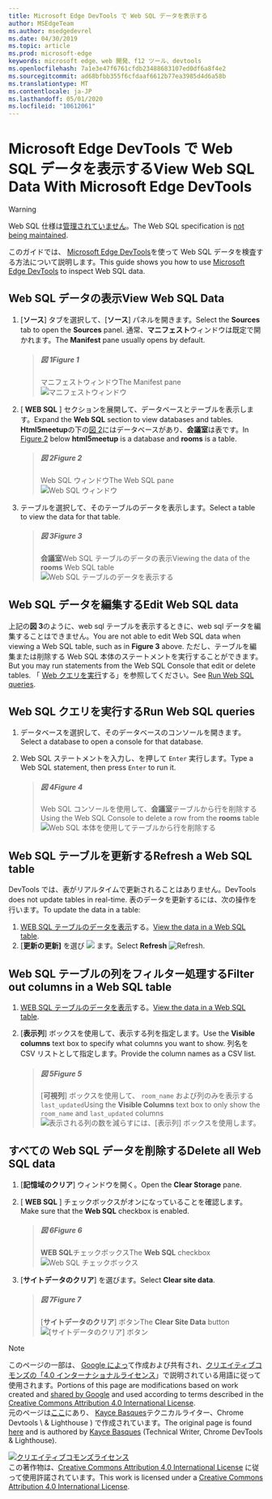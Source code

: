 ```yaml
---
title: Microsoft Edge DevTools で Web SQL データを表示する
author: MSEdgeTeam
ms.author: msedgedevrel
ms.date: 04/30/2019
ms.topic: article
ms.prod: microsoft-edge
keywords: microsoft edge、web 開発、f12 ツール、devtools
ms.openlocfilehash: 7a1e3e47f6761cfdb23488683107ed0df6a8f4e2
ms.sourcegitcommit: ad68bfbb355f6cfdaaf6612b77ea3985d4d6a58b
ms.translationtype: MT
ms.contentlocale: ja-JP
ms.lasthandoff: 05/01/2020
ms.locfileid: "10612061"
---
```

<!-- Copyright Kayce Basques 

   Licensed under the Apache License, Version 2.0 (the "License");
   you may not use this file except in compliance with the License.
   You may obtain a copy of the License at

       https://www.apache.org/licenses/LICENSE-2.0

   Unless required by applicable law or agreed to in writing, software
   distributed under the License is distributed on an "AS IS" BASIS,
   WITHOUT WARRANTIES OR CONDITIONS OF ANY KIND, either express or implied.
   See the License for the specific language governing permissions and
   limitations under the License.  -->





# <span data-ttu-id="5e530-103">Microsoft Edge DevTools で Web SQL データを表示する</span><span class="sxs-lookup"><span data-stu-id="5e530-103">View Web SQL Data With Microsoft Edge DevTools</span></span>   



> [!WARNING]
> <span data-ttu-id="5e530-104">Web SQL 仕様は[管理されていません][W3CWebSQLStatus]。</span><span class="sxs-lookup"><span data-stu-id="5e530-104">The Web SQL specification is [not being maintained][W3CWebSQLStatus].</span></span>  

<span data-ttu-id="5e530-105">このガイドでは、 [Microsoft Edge DevTools][MicrosoftEdgeDevTools]を使って Web SQL データを検査する方法について説明します。</span><span class="sxs-lookup"><span data-stu-id="5e530-105">This guide shows you how to use [Microsoft Edge DevTools][MicrosoftEdgeDevTools] to inspect Web SQL data.</span></span>  

## <span data-ttu-id="5e530-106">Web SQL データの表示</span><span class="sxs-lookup"><span data-stu-id="5e530-106">View Web SQL Data</span></span>   

1.  <span data-ttu-id="5e530-107">[**ソース**] タブを選択して、[**ソース**] パネルを開きます。</span><span class="sxs-lookup"><span data-stu-id="5e530-107">Select the **Sources** tab to open the **Sources** panel.</span></span>  <span data-ttu-id="5e530-108">通常、**マニフェスト**ウィンドウは既定で開かれます。</span><span class="sxs-lookup"><span data-stu-id="5e530-108">The **Manifest** pane usually opens by default.</span></span>  
    
    > ##### <span data-ttu-id="5e530-109">図 1</span><span class="sxs-lookup"><span data-stu-id="5e530-109">Figure 1</span></span>  
    > <span data-ttu-id="5e530-110">マニフェストウィンドウ</span><span class="sxs-lookup"><span data-stu-id="5e530-110">The Manifest pane</span></span>  
    > ![マニフェストウィンドウ][ImageManifestPane]  
    
1.  <span data-ttu-id="5e530-112">[ **WEB SQL** ] セクションを展開して、データベースとテーブルを表示します。</span><span class="sxs-lookup"><span data-stu-id="5e530-112">Expand the **Web SQL** section to view databases and tables.</span></span>  <span data-ttu-id="5e530-113">**Html5meetup**の下の[図 2](#figure-2)にはデータベースがあり、**会議室**は表です。</span><span class="sxs-lookup"><span data-stu-id="5e530-113">In [Figure 2](#figure-2) below **html5meetup** is a database and **rooms** is a table.</span></span>  
    
    > ##### <span data-ttu-id="5e530-114">図 2</span><span class="sxs-lookup"><span data-stu-id="5e530-114">Figure 2</span></span>  
    > <span data-ttu-id="5e530-115">Web SQL ウィンドウ</span><span class="sxs-lookup"><span data-stu-id="5e530-115">The Web SQL pane</span></span>  
    > ![Web SQL ウィンドウ][ImageWebSQLPane]  

1.  <span data-ttu-id="5e530-117">テーブルを選択して、そのテーブルのデータを表示します。</span><span class="sxs-lookup"><span data-stu-id="5e530-117">Select a table to view the data for that table.</span></span>  
    
    > ##### <span data-ttu-id="5e530-118">図 3</span><span class="sxs-lookup"><span data-stu-id="5e530-118">Figure 3</span></span>  
    > <span data-ttu-id="5e530-119">**会議室**Web SQL テーブルのデータの表示</span><span class="sxs-lookup"><span data-stu-id="5e530-119">Viewing the data of the **rooms** Web SQL table</span></span>  
    > ![Web SQL テーブルのデータを表示する][ImageWebSQLTable]  

## <span data-ttu-id="5e530-121">Web SQL データを編集する</span><span class="sxs-lookup"><span data-stu-id="5e530-121">Edit Web SQL data</span></span>   

<span data-ttu-id="5e530-122">上記の**図 3**のように、web sql テーブルを表示するときに、web sql データを編集することはできません。</span><span class="sxs-lookup"><span data-stu-id="5e530-122">You are not able to edit Web SQL data when viewing a Web SQL table, such as in **Figure 3** above.</span></span>  <span data-ttu-id="5e530-123">ただし、テーブルを編集または削除する Web SQL 本体のステートメントを実行することができます。</span><span class="sxs-lookup"><span data-stu-id="5e530-123">But you may run statements from the Web SQL Console that edit or delete tables.</span></span>  <span data-ttu-id="5e530-124">「 [Web クエリを実行](#run-web-sql-queries)する」を参照してください。</span><span class="sxs-lookup"><span data-stu-id="5e530-124">See [Run Web SQL queries](#run-web-sql-queries).</span></span>  

## <span data-ttu-id="5e530-125">Web SQL クエリを実行する</span><span class="sxs-lookup"><span data-stu-id="5e530-125">Run Web SQL queries</span></span>   

1.  <span data-ttu-id="5e530-126">データベースを選択して、そのデータベースのコンソールを開きます。</span><span class="sxs-lookup"><span data-stu-id="5e530-126">Select a database to open a console for that database.</span></span>  

1.  <span data-ttu-id="5e530-127">Web SQL ステートメントを入力し、を押して `Enter` 実行します。</span><span class="sxs-lookup"><span data-stu-id="5e530-127">Type a Web SQL statement, then press `Enter` to run it.</span></span>  
    
    > ##### <span data-ttu-id="5e530-128">図 4</span><span class="sxs-lookup"><span data-stu-id="5e530-128">Figure 4</span></span>  
    > <span data-ttu-id="5e530-129">Web SQL コンソールを使用して、**会議室**テーブルから行を削除する</span><span class="sxs-lookup"><span data-stu-id="5e530-129">Using the Web SQL Console to delete a row from the **rooms** table</span></span>  
    > ![Web SQL 本体を使用してテーブルから行を削除する][ImageWebSQLEdit]  

## <span data-ttu-id="5e530-131">Web SQL テーブルを更新する</span><span class="sxs-lookup"><span data-stu-id="5e530-131">Refresh a Web SQL table</span></span>   

<span data-ttu-id="5e530-132">DevTools では、表がリアルタイムで更新されることはありません。</span><span class="sxs-lookup"><span data-stu-id="5e530-132">DevTools does not update tables in real-time.</span></span>  <span data-ttu-id="5e530-133">表のデータを更新するには、次の操作を行います。</span><span class="sxs-lookup"><span data-stu-id="5e530-133">To update the data in a table:</span></span>  

1.  <span data-ttu-id="5e530-134">[WEB SQL テーブルのデータを表示](#view-web-sql-data)する。</span><span class="sxs-lookup"><span data-stu-id="5e530-134">[View the data in a Web SQL table](#view-web-sql-data).</span></span>  
1.  <span data-ttu-id="5e530-135">[**更新の更新]** を選び ![ ][ImageRefreshIcon] ます。</span><span class="sxs-lookup"><span data-stu-id="5e530-135">Select **Refresh** ![Refresh][ImageRefreshIcon].</span></span>  

## <span data-ttu-id="5e530-136">Web SQL テーブルの列をフィルター処理する</span><span class="sxs-lookup"><span data-stu-id="5e530-136">Filter out columns in a Web SQL table</span></span>   

1.  <span data-ttu-id="5e530-137">[WEB SQL テーブルのデータを表示](#view-web-sql-data)する。</span><span class="sxs-lookup"><span data-stu-id="5e530-137">[View the data in a Web SQL table](#view-web-sql-data).</span></span>  
1.  <span data-ttu-id="5e530-138">[**表示列**] ボックスを使用して、表示する列を指定します。</span><span class="sxs-lookup"><span data-stu-id="5e530-138">Use the **Visible columns** text box to specify what columns you want to show.</span></span>  <span data-ttu-id="5e530-139">列名を CSV リストとして指定します。</span><span class="sxs-lookup"><span data-stu-id="5e530-139">Provide the column names as a CSV list.</span></span>  
    
    > ##### <span data-ttu-id="5e530-140">図 5</span><span class="sxs-lookup"><span data-stu-id="5e530-140">Figure 5</span></span>  
    > <span data-ttu-id="5e530-141">[**可視列**] ボックスを使用して、 `room_name` および列のみを表示する `last_updated`</span><span class="sxs-lookup"><span data-stu-id="5e530-141">Using the **Visible Columns** text box to only show the `room_name` and `last_updated` columns</span></span>  
    > ![表示される列の数を減らすには、[表示列] ボックスを使用します。][ImageWebSQLFilter]  

## <span data-ttu-id="5e530-143">すべての Web SQL データを削除する</span><span class="sxs-lookup"><span data-stu-id="5e530-143">Delete all Web SQL data</span></span>   

1.  <span data-ttu-id="5e530-144">[**記憶域のクリア**] ウィンドウを開く。</span><span class="sxs-lookup"><span data-stu-id="5e530-144">Open the **Clear Storage** pane.</span></span>  
1.  <span data-ttu-id="5e530-145">[ **WEB SQL** ] チェックボックスがオンになっていることを確認します。</span><span class="sxs-lookup"><span data-stu-id="5e530-145">Make sure that the **Web SQL** checkbox is enabled.</span></span>  
    
    > ##### <span data-ttu-id="5e530-146">図 6</span><span class="sxs-lookup"><span data-stu-id="5e530-146">Figure 6</span></span>  
    > <span data-ttu-id="5e530-147">**WEB SQL**チェックボックス</span><span class="sxs-lookup"><span data-stu-id="5e530-147">The **Web SQL** checkbox</span></span>  
    > ![Web SQL チェックボックス][ImageWebSQLCheckbox]  

1.  <span data-ttu-id="5e530-149">[**サイトデータのクリア**] を選びます。</span><span class="sxs-lookup"><span data-stu-id="5e530-149">Select **Clear site data**.</span></span>  
    
    > ##### <span data-ttu-id="5e530-150">図 7</span><span class="sxs-lookup"><span data-stu-id="5e530-150">Figure 7</span></span>  
    > <span data-ttu-id="5e530-151">[**サイトデータのクリア**] ボタン</span><span class="sxs-lookup"><span data-stu-id="5e530-151">The **Clear Site Data** button</span></span>  
    > ![[サイトデータのクリア] ボタン][ImageClearWebSQL]  

 



<!-- image links -->  

[ImageRefreshIcon]: /microsoft-edge/devtools-guide-chromium/media/refresh-icon.msft.png  

[ImageManifestPane]: /microsoft-edge/devtools-guide-chromium/media/storage-application-manifest.msft.png "図 1: [マニフェスト] ウィンドウ"  
[ImageWebSQLPane]: /microsoft-edge/devtools-guide-chromium/media/storage-application-storage-web-sql.msft.png "図 2: [Web SQL] ウィンドウ"  
[ImageWebSQLTable]: /microsoft-edge/devtools-guide-chromium/media/storage-application-storage-web-sql-html5meetup-rooms-1.msft.png "図 3: Web SQL テーブルのデータの表示"  
[ImageWebSQLEdit]: /microsoft-edge/devtools-guide-chromium/media/storage-application-storage-web-sql-html5meetup-commands.msft.png "図 4: Web SQL 本体を使ってテーブルから行を削除する"  
[ImageWebSQLFilter]: /microsoft-edge/devtools-guide-chromium/media/storage-application-storage-web-sql-html5meetup-rooms-2.msft.png "図 5: 表示される列の数を減らすために [表示列] テキストボックスを使用する"  
[ImageWebSQLCheckbox]: /microsoft-edge/devtools-guide-chromium/media/storage-application-clear-storage-web-sql.msft.png "図 6: [Web SQL] チェックボックス"  
[ImageClearWebSQL]: /microsoft-edge/devtools-guide-chromium/media/storage-application-clear-storage-clear-site-data-button.msft.png "図 7: [サイトデータのクリア] ボタン"  

<!-- links -->  

[MicrosoftEdgeDevTools]: /microsoft-edge/devtools-guide-chromium "Microsoft Edge (Chromium) 開発者ツール"  

[W3CWebSQLStatus]: https://w3.org/TR/webdatabase/#status-of-this-document "Web SQL データベース |勧告"  

> [!NOTE]
> <span data-ttu-id="5e530-162">このページの一部は、 [Google によっ][GoogleSitePolicies]て作成および共有され、[クリエイティブコモンズの「4.0 インターナショナルライセンス][CCA4IL]」で説明されている用語に従って使用されます。</span><span class="sxs-lookup"><span data-stu-id="5e530-162">Portions of this page are modifications based on work created and [shared by Google][GoogleSitePolicies] and used according to terms described in the [Creative Commons Attribution 4.0 International License][CCA4IL].</span></span>  
> <span data-ttu-id="5e530-163">元のページは[ここ](https://developers.google.com/web/tools/chrome-devtools/storage/websql)にあり、 [Kayce Basques][KayceBasques]テクニカルライター、Chrome Devtools \ & Lighthouse \) で作成されています。</span><span class="sxs-lookup"><span data-stu-id="5e530-163">The original page is found [here](https://developers.google.com/web/tools/chrome-devtools/storage/websql) and is authored by [Kayce Basques][KayceBasques] \(Technical Writer, Chrome DevTools \& Lighthouse\).</span></span>  

[![クリエイティブコモンズライセンス][CCby4Image]][CCA4IL]  
<span data-ttu-id="5e530-165">この著作物は、[Creative Commons Attribution 4.0 International License][CCA4IL] に従って使用許諾されています。</span><span class="sxs-lookup"><span data-stu-id="5e530-165">This work is licensed under a [Creative Commons Attribution 4.0 International License][CCA4IL].</span></span>  

[CCA4IL]: https://creativecommons.org/licenses/by/4.0  
[CCby4Image]: https://i.creativecommons.org/l/by/4.0/88x31.png  
[GoogleSitePolicies]: https://developers.google.com/terms/site-policies  
[KayceBasques]: https://developers.google.com/web/resources/contributors/kaycebasques  
